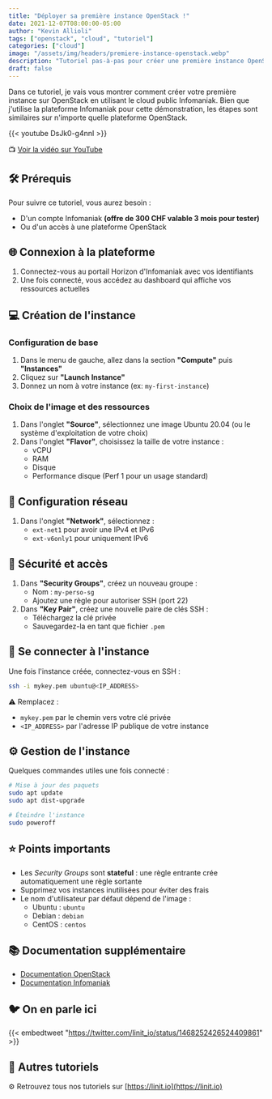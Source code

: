 ```yaml
---
title: "Déployer sa première instance OpenStack !"
date: 2021-12-07T08:00:00-05:00
author: "Kevin Allioli"
tags: ["openstack", "cloud", "tutoriel"]
categories: ["cloud"]
image: "/assets/img/headers/premiere-instance-openstack.webp"
description: "Tutoriel pas-à-pas pour créer une première instance OpenStack sur Infomaniak"
draft: false
---
```


Dans ce tutoriel, je vais vous montrer comment créer votre première instance sur OpenStack en utilisant le cloud public Infomaniak. Bien que j'utilise la plateforme Infomaniak pour cette démonstration, les étapes sont similaires sur n'importe quelle plateforme OpenStack.

{{< youtube DsJk0-g4nnI >}}

📺 [Voir la vidéo sur YouTube](https://www.youtube.com/watch?v=DsJk0-g4nnI)


## 🛠️ Prérequis

Pour suivre ce tutoriel, vous aurez besoin :
- D'un compte Infomaniak **(offre de 300 CHF valable 3 mois pour tester)**
- Ou d'un accès à une plateforme OpenStack


## 🌐 Connexion à la plateforme

1. Connectez-vous au portail Horizon d'Infomaniak avec vos identifiants
2. Une fois connecté, vous accédez au dashboard qui affiche vos ressources actuelles


## 💻 Création de l'instance

### Configuration de base

1. Dans le menu de gauche, allez dans la section **"Compute"** puis **"Instances"**
2. Cliquez sur **"Launch Instance"**
3. Donnez un nom à votre instance (ex: `my-first-instance`)

### Choix de l'image et des ressources

1. Dans l'onglet **"Source"**, sélectionnez une image Ubuntu 20.04 (ou le système d'exploitation de votre choix)
2. Dans l'onglet **"Flavor"**, choisissez la taille de votre instance :
   - vCPU
   - RAM
   - Disque
   - Performance disque (Perf 1 pour un usage standard)


## 🛜 Configuration réseau

1. Dans l'onglet **"Network"**, sélectionnez :
   - `ext-net1` pour avoir une IPv4 et IPv6
   - `ext-v6only1` pour uniquement IPv6


## 🔐 Sécurité et accès

1. Dans **"Security Groups"**, créez un nouveau groupe :
   - Nom : `my-perso-sg`
   - Ajoutez une règle pour autoriser SSH (port 22)
2. Dans **"Key Pair"**, créez une nouvelle paire de clés SSH :
   - Téléchargez la clé privée
   - Sauvegardez-la en tant que fichier `.pem`


## 🚀 Se connecter à l'instance

Une fois l'instance créée, connectez-vous en SSH :

```bash
ssh -i mykey.pem ubuntu@<IP_ADDRESS>
```

⚠️  Remplacez :
- `mykey.pem` par le chemin vers votre clé privée
- `<IP_ADDRESS>` par l'adresse IP publique de votre instance


## ⚙️  Gestion de l'instance

Quelques commandes utiles une fois connecté :

```bash
# Mise à jour des paquets
sudo apt update
sudo apt dist-upgrade

# Éteindre l'instance
sudo poweroff
```


## ⭐️ Points importants

- Les *Security Groups* sont **stateful** : une règle entrante crée automatiquement une règle sortante
- Supprimez vos instances inutilisées pour éviter des frais
- Le nom d'utilisateur par défaut dépend de l'image :
  - Ubuntu : `ubuntu`
  - Debian : `debian`
  - CentOS : `centos`


## 📚 Documentation supplémentaire

- [Documentation OpenStack](https://docs.openstack.org/)
- [Documentation Infomaniak](https://docs.infomaniak.cloud/)


## 🐦 On en parle ici

{{< embedtweet "https://twitter.com/linit_io/status/1468252426524409861" >}}


## 🔗 Autres tutoriels

⚙️  Retrouvez tous nos tutoriels sur [https://linit.io](https://linit.io)
